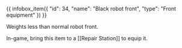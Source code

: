 {{ infobox_item({
	"id": 34,
	"name": "Black robot front",
	"type": "Front equipment"
}) }}

Weights less than normal robot front.

In-game, bring this item to a [[Repair Station]] to equip it.
